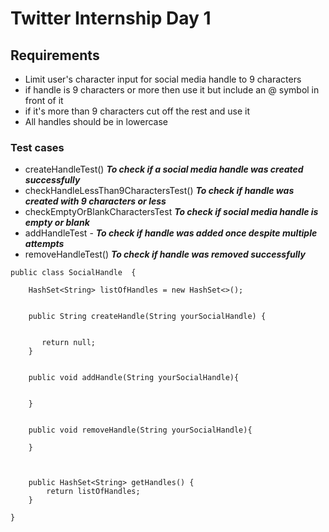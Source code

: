 # Twitter Internship Day 1

## Requirements
- Limit user's character input for social media handle to 9 characters
- if handle is 9 characters or more then use it but include an @ symbol in front of it
- if it's more than 9 characters cut off the rest and use it
- All handles should be in lowercase

### Test cases
 - createHandleTest()  ***To check if a social media handle was created successfully***
 - checkHandleLessThan9CharactersTest() ***To check if handle was created with 9 characters or less***
-  checkEmptyOrBlankCharactersTest ***To check if social media handle is empty or blank***
-  addHandleTest - ***To check if handle was added once despite multiple attempts***
-  removeHandleTest() ***To check if handle was removed successfully***

```
public class SocialHandle  {

    HashSet<String> listOfHandles = new HashSet<>();
 

    public String createHandle(String yourSocialHandle) {

      
       return null;
    }


    public void addHandle(String yourSocialHandle){


    }


    public void removeHandle(String yourSocialHandle){

    }



    public HashSet<String> getHandles() {
        return listOfHandles;
    }

}
```
